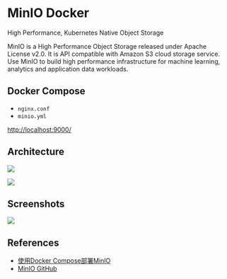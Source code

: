 # MinIO Docker

High Performance, Kubernetes Native Object Storage

MinIO is a High Performance Object Storage released under Apache License v2.0. It is API compatible with Amazon S3 cloud storage service. Use MinIO to build high performance infrastructure for machine learning, analytics and application data workloads.

## Docker Compose
- `nginx.conf`
- `minio.yml`

[http://localhost:9000/](http://localhost:9000/)

## Architecture
![](http://www.minio.org.cn/static/picture/architecture_diagram.svg)

![](https://raw.githubusercontent.com/minio/minio/master/docs/screenshots/Architecture-diagram_distributed_nm.png)

## Screenshots
![](https://d1q6f0aelx0por.cloudfront.net/screenshots/689ef571-9a3d-43a2-a5f0-eade262052d1-minio-browser.png)

## References
- [使用Docker Compose部署MinIO](https://docs.min.io/cn/deploy-minio-on-docker-compose.html)
- [MinIO GitHub](https://github.com/minio/minio)